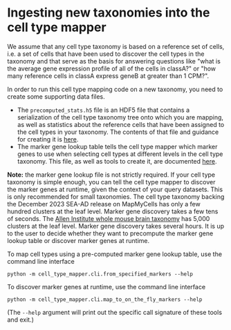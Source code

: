 # Ingesting new taxonomies into the cell type mapper

We assume that any cell type taxonomy is based on a reference set of cells,
i.e. a set of cells that have been used to discover the cell
types in the taxonomy and that serve as the basis for answering questions like
"what is the average gene expression profile of all of the cells in classA?" or
"how many reference cells in classA express geneB at greater than 1 CPM?".

In order to run this cell type mapping code on a new taxonomy, you need
to create some supporting data files.

- The `precomputed_stats.h5` file is an HDF5 file that contains a serialization
of the cell type taxonomy tree onto which you are mapping, as well as statistics
about the reference cells that have been assigned to the cell types in your
taxonomy. The contents of that file and guidance for creating it is
[here](input_data_files/precomputed_stats_file.md).
- The marker gene lookup table tells the cell type mapper which marker genes to
use when selecting cell types at different levels in the cell type taxonomy.
This file, as well as tools to create it, are documented
[here](input_data_files/marker_gene_lookup.md).

**Note:** the marker gene lookup file is not
strictly required. If your cell type taxonomy is simple enough, you can
tell the cell type mapper to discover the marker genes at runtime, given the
context of your query datasets. This is only recommended for small taxonomies.
The cell type taxonomy backing the December 2023 SEA-AD release on MapMyCells
has only a few hundred clusters at the leaf level. Marker gene discovery takes
a few tens of seconds. The
[Allen Institute whole mouse brain
taxonomy](https://doi.org/10.1038/s41586-023-06812-z)
has 5,000
clusters at the leaf level. Marker gene discovery takes several hours. It
is up to the user to decide whether they want to precompute the marker gene
lookup table or discover marker genes at runtime.

To map cell types using a pre-computed marker gene lookup table, use the
command line interface
```
python -m cell_type_mapper.cli.from_specified_markers --help
```

To discover marker genes at runtime, use the command line interface
```
python -m cell_type_mapper.cli.map_to_on_the_fly_markers --help
```

(The `--help` argument will print out the specific call signature of these
tools and exit.)
